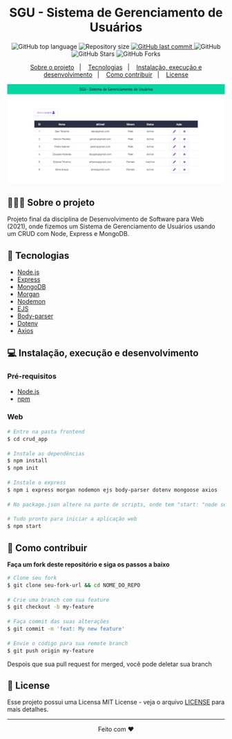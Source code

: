 <h1 align="center">
  SGU - Sistema de Gerenciamento de Usuários
</h1>

<p align="center">
  <img alt="GitHub top language" src="https://img.shields.io/github/languages/top/daviteixeira-btm/SGU-Sistema-de-Gerenciamento-de-Usuarios?style=flat-square">
  
  <img alt="Repository size" src="https://img.shields.io/github/repo-size/daviteixeira-btm/SGU-Sistema-de-Gerenciamento-de-Usuarios?style=flat-square">
  
  <a href="https://github.com/daviteixeira-btm/SGU-Sistema-de-Gerenciamento-de-Usuarios/commits">
    <img alt="GitHub last commit" src="https://img.shields.io/github/last-commit/daviteixeira-btm/SGU-Sistema-de-Gerenciamento-de-Usuarios?style=flat-square">
  </a>
  
  <img alt="GitHub" src="https://img.shields.io/github/license/daviteixeira-btm/SGU-Sistema-de-Gerenciamento-de-Usuarios?style=flat-square">

  <img alt="GitHub Stars" src="https://img.shields.io/github/stars/daviteixeira-btm/SGU-Sistema-de-Gerenciamento-de-Usuarios?style=social">
	<img alt="GitHub Forks" src="https://img.shields.io/github/forks/daviteixeira-btm/SGU-Sistema-de-Gerenciamento-de-Usuarios?style=social"> 
</p>
<p align="center">
  <a href="#-sobre-o-projeto">Sobre o projeto</a>&nbsp;&nbsp;&nbsp;|&nbsp;&nbsp;&nbsp;
  <a href="#-tecnologias">Tecnologias</a>&nbsp;&nbsp;&nbsp;|&nbsp;&nbsp;&nbsp;
  <a href="#-instalação-execução-e-desenvolvimento">Instalação, execução e desenvolvimento</a>&nbsp;&nbsp;&nbsp;|&nbsp;&nbsp;&nbsp;
  <a href="#-como-contribuir">Como contribuir</a>&nbsp;&nbsp;&nbsp;|&nbsp;&nbsp;&nbsp;
  <a href="#-license">License</a>
</p>

![Printsreen](./crud_app/assets/img/index.png)

## 👨🏻‍💻 Sobre o projeto
<p>Projeto final da disciplina de Desenvolvimento de Software para Web (2021), onde fizemos um Sistema de Gerenciamento de Usuários usando um CRUD com Node, Express e MongoDB.
</p>

## 🚀 Tecnologias

- [Node.js](https://nodejs.org/en/)
- [Express](https://expressjs.com/pt-br/)
- [MongoDB](https://www.mongodb.com/)
- [Morgan](http://expressjs.com/en/resources/middleware/morgan.html)
- [Nodemon](https://nodemon.io/)
- [EJS](https://ejs.co/)
- [Body-parser](https://www.npmjs.com/package/body-parser)
- [Dotenv](https://www.npmjs.com/package/dotenv)
- [Axios](https://www.npmjs.com/package/axios)

## 💻 Instalação, execução e desenvolvimento

### Pré-requisitos

- [Node.js](https://nodejs.org/en/)
- [npm](https://www.npmjs.com/)

### Web
```bash
# Entre na pasta frontend
$ cd crud_app

# Instale as dependências
$ npm install
$ npm init

# Instale o express
$ npm i express morgan nodemon ejs body-parser dotenv mongoose axios

# No package.json altere na parte de scripts, onde tem "start: "node server.js" para "start: nodemon server.js".

# Tudo pronto para iniciar a aplicação web
$ npm start

```
## 🤔 Como contribuir

**Faça um fork deste repositório e siga os passos a baixo**

```bash
# Clone seu fork
$ git clone seu-fork-url && cd NOME_DO_REPO

# Crie uma branch com sua feature
$ git checkout -b my-feature

# Faça commit das suas alterações
$ git commit -m 'feat: My new feature'

# Envie o código para sua remote branch
$ git push origin my-feature
```
Despois que sua pull request for merged, você pode deletar sua branch

## 📝 License

Esse projeto possui uma Licensa MIT License - veja o arquivo [LICENSE](./LICENSE) para mais detalhes.

---

<div align="center">

Feito com ❤️

</div>
